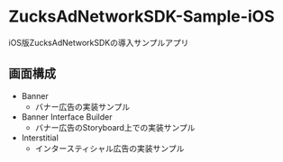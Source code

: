 # ZucksAdNetworkSDK-Sample-iOS
iOS版ZucksAdNetworkSDKの導入サンプルアプリ

## 画面構成

- Banner
    - バナー広告の実装サンプル
- Banner Interface Builder
    - バナー広告のStoryboard上での実装サンプル
- Interstitial
    - インタースティシャル広告の実装サンプル
